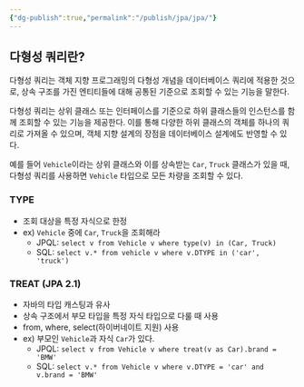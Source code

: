 ```yaml
---
{"dg-publish":true,"permalink":"/publish/jpa/jpa/"}
---
```


## 다형성 쿼리란?

다형성 쿼리는 객체 지향 프로그래밍의 다형성 개념을 데이터베이스 쿼리에 적용한 것으로, 상속 구조를 가진 엔티티들에 대해 공통된 기준으로 조회할 수 있는 기능을 말한다.

다형성 쿼리는 상위 클래스 또는 인터페이스를 기준으로 하위 클래스들의 인스턴스를 함께 조회할 수 있는 기능을 제공한다. 이를 통해 다양한 하위 클래스의 객체를 하나의 쿼리로 가져올 수 있으며, 객체 지향 설계의 장점을 데이터베이스 설계에도 반영할 수 있다.

예를 들어 `Vehicle`이라는 상위 클래스와 이를 상속받는 `Car`, `Truck` 클래스가 있을 때, 다형성 쿼리를 사용하면 `Vehicle` 타입으로 모든 차량을 조회할 수 있다.

### TYPE

- 조회 대상을 특정 자식으로 한정
- ex) `Vehicle` 중에 `Car`, `Truck`을 조회해라
	- JPQL: `select v from Vehicle v where type(v) in (Car, Truck)`
	- SQL: `select v.* from vehicle v where v.DTYPE in ('car', 'truck')`


### TREAT (JPA 2.1)

- 자바의 타입 캐스팅과 유사
- 상속 구조에서 부모 타입을 특정 자식 타입으로 다룰 때 사용
- from, where, select(하이버네이트 지원) 사용
- ex) 부모인 `Vehicle`과 자식 `Car`가 있다.
	- JPQL: `select v from Vehicle v where treat(v as Car).brand = 'BMW'`
	- SQL: `select v.* from Vehicle v where v.DTYPE = 'car' and v.brand = 'BMW'`